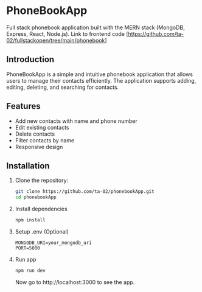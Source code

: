 # PhoneBookApp

Full stack phonebook application built with the MERN stack (MongoDB, Express, React, Node.js).
Link to frontend code [https://github.com/ta-02/fullstackopen/tree/main/phonebook]

## Introduction

PhoneBookApp is a simple and intuitive phonebook application that allows users to manage their contacts efficiently. The application supports adding, editing, deleting, and searching for contacts.

## Features

- Add new contacts with name and phone number
- Edit existing contacts
- Delete contacts
- Filter contacts by name
- Responsive design

## Installation

1. Clone the repository:
   ```sh
   git clone https://github.com/ta-02/phonebookApp.git
   cd phonebookApp
   ```
2. Install dependencies
   ```zsh
   npm install
   ```
3. Setup .env (Optional)
   ```env
   MONGODB_URI=your_mongodb_uri
   PORT=5000
   ```
4. Run app
   ```zsh
   npm run dev
   ```
   Now go to http://localhost:3000 to see the app.

